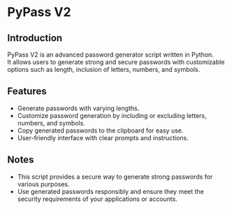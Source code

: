 # PyPass V2

## Introduction

PyPass V2 is an advanced password generator script written in Python.            
It allows users to generate strong and secure passwords with customizable options such as length, inclusion of letters, numbers, and symbols.

## Features

- Generate passwords with varying lengths.
- Customize password generation by including or excluding letters, numbers, and symbols.
- Copy generated passwords to the clipboard for easy use.
- User-friendly interface with clear prompts and instructions.

## Notes

- This script provides a secure way to generate strong passwords for various purposes.
- Use generated passwords responsibly and ensure they meet the security requirements of your applications or accounts.
